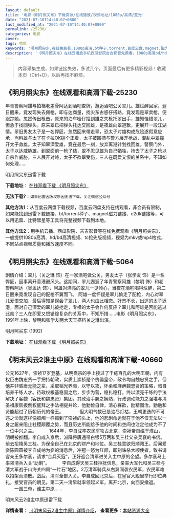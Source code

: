```yaml
---
layout: default
title: '电影《明月照尖东》下载资源/在线播放/视频地址/1080p/高清/蓝光'
date: "2021-07-10T14:40:07+0800"
last_modified_at: "2021-07-10T14:40:07+0800"
permalink: /25230/
categories: 电影
cover:
tags: 电影
keywords: '明月照尖东,在线免费看,1080p高清,bt种子,torrent,百度云盘,magnet,磁力链,迅雷下载资源'
description: '《明月照尖东》在线云播放手机西瓜影院吉吉影音免费看，1080p高清bd/hd未删减完整版和tc抢先枪版，mkv/mp4格式，附带bt/torrent种子、magnet/磁力链、百度云盘、网盘资源迅雷下载链接'
---
```


>内容采集生成，如果链接失效，多试几个，页面最后有更多精彩视频！收藏本页（Ctrl+D)，以后再找不麻烦。


## 《明月照尖东》在线观看和高清下载-25230

年青警察阿雄与拍档老差骨阿达到酒吧查牌，邂逅酒吧公关翠儿。雄烂醉回家，翌日醒来，竟发现失去佩枪，即与达商量，找尖东古惑仔搭路，竟发现是翠卖枪，便跟踪她。忽然传出枪击，原来的泊车哑仔拾到雄之失枪托翠出手，雄知怪错翠儿，但急于找回弹头。原来翠已把弹头托达交回雄，是夜雄向翠道歉，更展开一段江湖情。翠旧男友太子是一名悍匪，忽然回来带走翠，恐太子对雄构成危险遂假意应承，岂料雄与太了在卡拉OK碰个正着，太子被围捕与警方展开枪战，混乱中翠撞开太子救雄。太子知翠深爱雄，竟在最后一刻，放弃离港计划找回雄。警察门外，太子以达威胁雄，到翠面前一枪了结，翠不忍见雄为自己牺牲，抢去了太子之枪以自杀作威胁，三人展开对峙，太子不欲翠受伤，三人在既爱又恨的关系中，不知如何处理&hellip;…


明月照尖东迅雷下载

**下载地址**： [在线观看下载 《明月照尖东》](https://www.993dy.com//vod-detail-id-22924.html) 


**无法下载?**：`如果迅雷因版权原因无法下载，关注微信公众号 `

**其他方法1**：从百度云网盘下载视频，百度云网盘支持在线观看，非会员有限制，如果能找到迅雷下载链接、bt/torrent种子、magnet磁力链接、e2dk链接等，可以用迅雷、比特彗星等工具将完整视频下载到本地。

**其他方法2**：用手机云播、西瓜影院、吉吉影音等在线免费观看《明月照尖东》，一般提供1080p高清、hd/bd高清视频、tc抢先版视频，视频为mkv或mp4格式，不同站点视频质量和播放速度不同。


## 《明月照尖东》在线观看和高清下载-5064

剧情介绍：翠儿（关之琳 饰）在一家酒吧做公关，男友太子（张学友 饰）是一名悍匪，因事离开香港避风头。这期间，翠儿邂逅了年青警察阿雄（黎明 饰）和老警察阿达（吴孟达 饰），阿雄对漂亮的翠儿一见倾心，当夜在酒吧喝得烂醉，第二日醒来竟发现自己的配枪不翼而飞。 阿雄一度怀疑是翠儿偷走了配枪，内心对翠儿爱恨交加，最后得知是误会了翠儿，两人也由此相恋。好景不长，出逃的太子返港，面对自己深爱的翠儿被抢走，专横的太子会作何反应？翠儿和阿雄是否能逃过此劫？三人在即爱又恨错综复杂的关系中，不知所措……电影《明月照尖东》，1991年上映，黎明和张学友两大天王搭档关之琳出演。


明月照尖东 (1992)

**下载地址**： [在线观看下载 《明月照尖东》](https://www.btbtdy.me/btdy/dy16739.html) 


## 《明末风云2谁主中原》在线观看和高清下载-40660

公元1627年，崇祯17岁登基，从明熹宗的手上接过了千疮百孔的大明王朝，内有权臣由魏忠贤一手把持朝政，实质上崇祯是个傀儡皇帝，政令均自魏忠贤之手，但他并非昏庸无能之辈，采取韬光养晦，以守以攻，怀柔和麻痹魏忠贤的策略，暗自培养干练人才。待政权根基稳固之后，步步为营，稳扎稳打，终以漂亮干练的手法解决了客魏（客氏和魏忠贤）集团，其政治手腕之娴熟，行政调动能力之强堪与清圣祖康熙扳倒权鳌拜之手法相提并论，他勤俭自律，清心寡欲，励精图治，勤勉和贤能超过了历朝历代的帝王。 　 　　但大明气数已是油尽灯枯，王朝更迭的不可违之命就这样像抓阄一样抓到了崇祯的头上，他的悲剧命运就在于他不仅无法以一身之躯来阻止社稷颠覆之势，而且历史所能给予他的时间和空间也注定他成为不了一位中兴之主。　 　　1644年，李自成率农民军攻占北京，崇祯帝自缢于煤山，明朝被推翻。李自成入京后，派降将唐通带白银5万两和吴三桂父亲吴襄的书信。前去招降吴三桂。为保全自己在北京的财产和地位。吴三桂意欲归顺闯王。后闻爱妾陈圆圆被李自成纳为妾的消息后，冲冠一怒为红颜，即刻诛杀大顺使者，致书请睿亲王多尔衮，请求“合兵灭寇”，正好迎合清军进关入主中原的企望。多尔衮马上 率领清兵入关“助剿”。　 　　李自成得天吴三桂拒抚信息，亲率大军代和吴三桂与清大军战于山海关四周&ldquo;一片石”地区。2万清军骑兵从右翼闯袭农民军，农民军难以招架而溃散。战后，清军全部入关。李自成回北京后，在皇官大殿里举行即位典礼，接受官员的朝见。第二天一清早就率领起义军，离开北京，向西安撤退。 　　一国三帝，谁主中原……


明末风云2谁主中原迅雷下载

**详情查看**： [《明末风云2谁主中原》详情介绍](/movie/40660/)， **查看更多**：[本站资源大全](/movie/t/all/)

